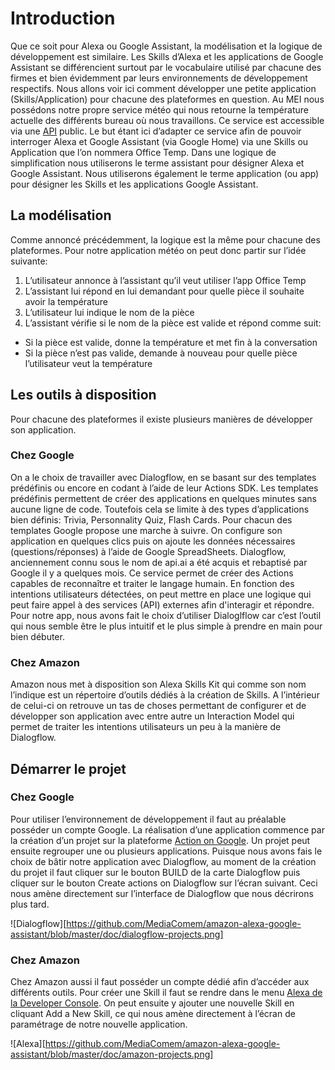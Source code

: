 # Introduction
Que ce soit pour Alexa ou Google Assistant, la modélisation et la logique de développement est similaire. Les Skills d’Alexa et les applications de Google Assistant se différencient surtout par le vocabulaire utilisé par chacune des firmes et bien évidemment par leurs environnements de développement respectifs. Nous allons voir ici comment développer une petite application (Skills/Application) pour chacune des plateformes en question.
Au MEI nous possédons notre propre service météo qui nous retourne la température actuelle des différents bureau où nous travaillons. Ce service est accessible via une [API](https://office-temp.herokuapp.com/) public. Le but étant ici d’adapter ce service afin de pouvoir interroger Alexa et Google Assistant (via Google Home) via une Skills ou Application que l’on nommera Office Temp.
Dans une logique de simplification nous utiliserons le terme assistant pour désigner Alexa et Google Assistant. Nous utiliserons également le terme application (ou app) pour désigner les Skills et les applications Google Assistant. 

## La modélisation
Comme annoncé précédemment, la logique est la même pour chacune des plateformes. Pour notre application météo on peut donc partir sur l’idée suivante:
1. L’utilisateur annonce à l’assistant qu’il veut utiliser l’app Office Temp
2. L’assistant lui répond en lui demandant pour quelle pièce il souhaite avoir la température
3. L’utilisateur lui indique le nom de la pièce
4. L’assistant vérifie si le nom de la pièce est valide et répond comme suit:
  * Si la pièce est valide, donne la température et met fin à la conversation
  * Si la pièce n’est pas valide, demande à nouveau pour quelle pièce l’utilisateur veut la température

## Les outils à disposition
Pour chacune des plateformes il existe plusieurs manières de développer son application. 

### Chez Google
On a le choix de travailler avec Dialogflow, en se basant sur des templates prédéfinis ou encore en codant à l’aide de leur Actions SDK. Les templates prédéfinis permettent de créer des applications en quelques minutes sans aucune ligne de code. Toutefois cela se limite à des types d’applications bien définis: Trivia, Personnality Quiz, Flash Cards. Pour chacun des templates Google propose une marche à suivre. On configure son application en quelques clics puis on ajoute les données nécessaires (questions/réponses) à l’aide de Google SpreadSheets. 
Dialogflow, anciennement connu sous le nom de api.ai a été acquis et rebaptisé par Google il y a quelques mois. Ce service permet de créer des Actions capables de reconnaître et traiter le langage humain. En fonction des intentions utilisateurs détectées, on peut mettre en place une logique qui peut faire appel à des services (API) externes afin d'interagir et répondre. Pour notre app, nous avons fait le choix d’utiliser Dialoglflow car c’est l’outil qui nous semble être le plus intuitif et le plus simple à prendre en main pour bien débuter. 

### Chez Amazon
Amazon nous met à disposition son Alexa Skills Kit qui comme son nom l’indique est un répertoire d’outils dédiés à la création de Skills. A l’intérieur de celui-ci on retrouve un tas de choses permettant de configurer et de développer son application avec entre autre un Interaction Model qui permet de traiter les intentions utilisateurs un peu à la manière de Dialogflow.

## Démarrer le projet

### Chez Google
Pour utiliser l’environnement de développement il faut au préalable posséder un compte Google. La réalisation d’une application commence par la création d’un projet sur la plateforme [Action on Google](https://console.actions.google.com/u/0/). Un projet peut ensuite regrouper une ou plusieurs applications. Puisque nous avons fais le choix de bâtir notre application avec Dialogflow, au moment de la création du projet il faut cliquer sur le bouton BUILD de la carte Dialogflow puis cliquer sur le bouton Create actions on Dialogflow sur l’écran suivant. Ceci nous amène directement sur l’interface de Dialogflow que nous décrirons plus tard.

![Dialogflow][https://github.com/MediaComem/amazon-alexa-google-assistant/blob/master/doc/dialogflow-projects.png]

### Chez Amazon
Chez Amazon aussi il faut posséder un compte dédié afin d’accéder aux différents outils. Pour créer une Skill il faut se rendre dans le menu [Alexa de la Developer Console](https://developer.amazon.com/edw/home.html#/skills). On peut ensuite y ajouter une nouvelle Skill en cliquant Add a New Skill, ce qui nous amène directement à l’écran de paramétrage de notre nouvelle application.

![Alexa][https://github.com/MediaComem/amazon-alexa-google-assistant/blob/master/doc/amazon-projects.png]